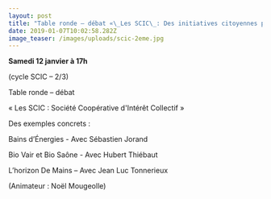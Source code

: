 ```yaml
---
layout: post
title: "Table ronde – débat «\_Les SCIC\_: Des initiatives citoyennes pour la transition écologique et sociale\_» Exemples concrets"
date: 2019-01-07T10:02:58.282Z
image_teaser: /images/uploads/scic-2eme.jpg
---
```

**Samedi 12 janvier à 17h**

(cycle SCIC – 2/3)

Table ronde – débat

« Les SCIC : Société Coopérative d'Intérêt Collectif »

Des exemples concrets :

Bains d’Énergies - Avec Sébastien Jorand

Bio Vair et Bio Saône - Avec Hubert Thiébaut

L’horizon De Mains – Avec Jean Luc Tonnerieux

(Animateur : Noël Mougeolle)
